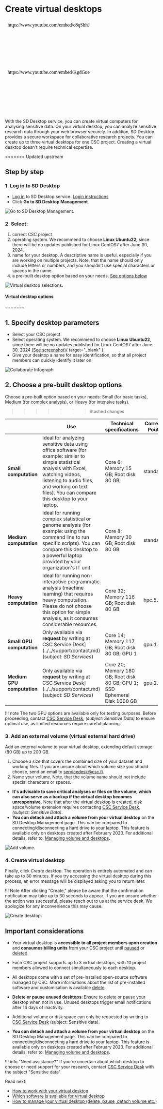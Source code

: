 # Create virtual desktops

<iframe width="280" height="155" srcdoc="https://www.youtube.com/embed/c8qShhJ64nQ" title="Create a virtual desktop in SD Desktop" frameborder="0" allow="accelerometer; autoplay; clipboard-write; encrypted-media; gyroscope; picture-in-picture; web-share" referrerpolicy="strict-origin-when-cross-origin" allowfullscreen></iframe>

<iframe width="280" height="155" srcdoc="https://www.youtube.com/embed/KgdGueesSe4" title="Luo virtuaalinen työpöytä SD Desktop -palvelussa" frameborder="0" allow="accelerometer; autoplay; clipboard-write; encrypted-media; gyroscope; picture-in-picture; web-share" referrerpolicy="strict-origin-when-cross-origin" allowfullscreen></iframe>

With the SD Desktop service, you can create virtual computers for analysing sensitive data. On your virtual desktop, you can analyze sensitive research data through your web browser securely. In addition, SD Desktop provides a secure workspace for collaborative research projects. You can create up to three virtual desktops for one CSC project. Creating a virtual desktop doesn't require technical expertise. 




<<<<<<< Updated upstream
## Step by step

### 1. Log in to SD Desktop
* [Log in](./sd-desktop-login.md) to SD Desktop service. [Login instructions](sd-desktop-secondary-login.md)
* Click **Go to SD Desktop Management**.

![Go to SD Desktop Management.](https://a3s.fi/docs-files/sensitive-data/SD_Desktop/SD-Desktop_GoToManagement.png)

### 2. Select:
1. correct CSC project
2. operating system. We recommend to choose **Linux Ubuntu22**, since there will be no updates published for Linux CentOS7 after June 30, 2024. 
3. name for your desktop. A descriptive name is useful, especially if you are working on multiple projects. Note, that the name should only include letters or numbers, and you shouldn't use special characters or spaces in the name.
4. a pre-built desktop option based on your needs. [See options below](#virtual-desktop-options)

![Virtual desktop selections.](https://a3s.fi/docs-files/sensitive-data/SD_Desktop/SD-Desktop_SelectProject.png)

#### Virtual desktop options
=======
## 1. Specify desktop parameters
  
* Select your CSC project.
* Select operating system. We recommend to choose **Linux Ubuntu22**, since there will be no updates published for Linux CentOS7 after June 30, 2024 [(See screenshot)](images/desktop/SD-Desktop_SelectProject.png){ target="_blank" }.
* Give your desktop a name for easy identification, so that all project members can quickly identify it later on.

![Collaborate Infograph](https://a3s.fi/docs-files/sensitive-data/SD_Desktop/SD-Desktop_SelectProject.png)

## 2. Choose a pre-built desktop options

Choose a pre-built option based on your needs: Small (for basic tasks), Medium (for complex analysis), or Heavy (for intensive tasks).
>>>>>>> Stashed changes

|  | Use  | Technical specifications | Correspondent Pouta Flavor | Billing Units consumption |
|-|-|-|-|-| 
|  **Small computation** | Ideal for analyzing sensitive data using office software (for example: similar to simple statistical analysis with Excel, watching videos, listening to audio files, and working on text files). You can compare this desktop to your laptop. | Core 6; Memory 15 GB; Root disk 80 GB; | standard.xlarge | 5.2 billing units/h|
|  **Medium computation**  | Ideal for running complex statistical or genome analysis (for example: using the command line to run specific scripts). You can compare this desktop to a powerful laptop provided by your organization's IT unit. | Core 8; Memory 30 GB; Root disk 80 GB | standard.xxlarge | 10.4 billing units/h |
| **Heavy computation**| Ideal for running non-interactive programmatic analysis (machine learning) that requires heavy computation. Please do not choose this option for simple analysis, as it consumes considerable resources. | Core 32; Memory 116 GB; Root disk 80 GB  | hpc.5.32core | 52 billing units/h |
| **Small GPU computation**| Only available via **request** by writing at CSC Service Desk](../../support/contact.md) (subject: *SD Services*)  | Core 14; Memory 117 GB; Root disk 80 GB; GPU 1  | gpu.1.1gpu | 120 billing units/h |
| **Medium GPU computation**| Only available via **request** by writing at CSC Service Desk](../../support/contact.md) (subject: *SD Services*)  | Core 20; Memory 180 GB; Root disk 80 GB; GPU 1; SSD Ephemeral Disk 1000 GB | gpu.2.1gpu | 200 billing units/h |

!!! note
    The two GPU options are available only for testing purposes. Before proceeding, contact [CSC Service Desk](../../support/contact.md), *(subject: Sensitive Data)* to ensure optimal use, as limited resources require careful planning.

### 3. Add an external volume (virtual external hard drive)

Add an external volume to your virtual desktop, extending default storage (80 GB) up to 200 GB.

1. Choose a size that covers the combined size of your dataset and working files. If you are unsure about which volume size you should choose, send an email to servicedesk@csc.fi.
2. Name your volume. Note, that the volume name should not include special characters or spaces.

* **It's advisable to save critical analyses or files on the volume, which can also serve as a backup if the virtual desktop becomes unresponsive.** Note that after the virtual desktop is created, disk space/volume extension requires contacting [CSC Service Desk](../../support/contact.md), *(subject: Sensitive Data)*. 
* **You can detach and attach a volume from your virtual desktop** on the SD Desktop Management page. This can be compared to connecting/disconnecting a hard drive to your laptop. This feature is available only on desktops created after February 2023. For additional details, refer to: [Managing volume and desktops](./sd-desktop-manage.md).

![Add volume.](https://a3s.fi/docs-files/sensitive-data/SD_Desktop/SD-Desktop_Volume.png)

### 4. Create virtual desktop

Finally, click _Create desktop_. The operation is entirely automated and can take up to 30 minutes. If you try accessing the virtual desktop during this process, an error message will be displayed asking you to return later.


!!! Note 
    After clicking "Create," please be aware that the confirmation notification may take up to 30 seconds to appear. If you are unsure whether the action was successful, please reach out to us at the service desk. We apologize for any inconvenience this may cause.

![Create desktop.](https://a3s.fi/docs-files/sensitive-data/SD_Desktop/SD-Desktop_CreateButton.png)

## Important considerations

* Your virtual desktop is **accessible to all project members upon creation** and **consumes billing units** from your CSC project until [paused](./sd-desktop-manage.md#pausing-or-unpausing-a-virtual-desktop) or [deleted](./sd-desktop-manage.md#deleting-a-desktop). 

* Each CSC project supports up to 3 virtual desktops, with 10 project members allowed to connect simultaneously to each desktop.

* All desktops come with a set of pre-installed open-source software managed by CSC. More informations about the list of pre-installed software and customisation is available [delete](./sd-desktop-software.md).

* **Delete or pause unused desktops**: Ensure to [delete](./sd-desktop-manage.md#deleting-a-desktop) or [pause](./sd-desktop-manage.md#pausing-or-unpausing-a-virtual-desktop) your desktop when not in use. Unused desktops trigger email notifications after 14 days of inactivity.

* Additional volume or disk space can only be requested by writing to [CSC Service Desk](../../support/contact.md) (subject: Sensitive data).
  
* **You can detach and attach a volume from your virtual desktop** on the SD Desktop Management page. This can be compared to connecting/disconnecting a hard drive to your laptop. This feature is available only on desktops created after February 2023. For additional details, refer to: [Managing volume and desktops](./sd-desktop-manage.md).

!!! info "Need assistance?"
    If you're uncertain about which desktop to choose or need support for your research, contact [CSC Service Desk](../../support/contact.md) with the subject "Sensitive data".

Read next:

* [How to work with your virtual desktop](./sd-desktop-access.md)
* [Which software is available for virtual desktop](./sd-desktop-software.md)
* [How to manage your virtual desktop (delete, pause, detach volume etc.)](./sd-desktop-manage.md)
